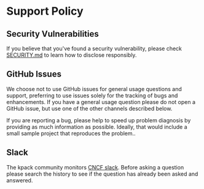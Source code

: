 # Support Policy

## Security Vulnerabilities
If you believe that you've found a security vulnerability, please check [SECURITY.md](SECURITY.md) to learn how to disclose responsibly.

## GitHub Issues
We choose not to use GitHub issues for general usage questions and support, preferring to use issues solely for the tracking of bugs and enhancements.  If you have a general usage question please do not open a GitHub issue, but use one of the other channels described below.

If you are reporting a bug, please help to speed up problem diagnosis by providing as much information as possible.  Ideally, that would include a small sample project that reproduces the problem..

## Slack
The kpack community monitors [CNCF slack](https://cloud-native.slack.com/channels/buildpacks-kpack).  Before asking a question please search the history to see if the question has already been asked and answered.
